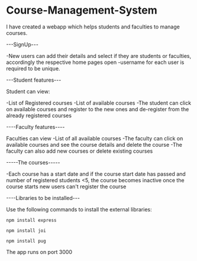 # Course-Management-System

I have created a webapp which helps students and faculties to manage courses.

---SignUp---

-New users can add their details and select if they are students or faculties, accordingly the respective home pages open
-username for each user is required to be unique.

---Student features---
 
Student can view:
 
-List of Registered courses
-List of available courses
-The student can click on available courses and register to the new ones and de-register from the already registered courses


----Faculty features----
 
Faculties can view
-List of all available courses
-The faculty can click on available courses and see the course details and delete the course
-The faculty can also add new courses or delete existing courses

-----The courses-----
   
-Each course has a start date and if the course start date has passed and number of registered students <5, the course becomes inactive
once the course starts new users can't register the course
 
----Libraries to be installed---

Use the following commands to install the external libraries:

```npm install express```
 
```npm install joi```

```npm install pug```

The app runs on port 3000
